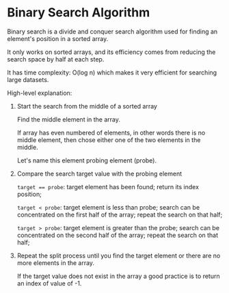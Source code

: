 # Binary Search Algorithm

Binary search is a divide and conquer search algorithm used for finding an element's position in a sorted array.

It only works on sorted arrays, and its efficiency comes from reducing the search space by half at each step.

It has time complexity: O(log n) which makes it very efficient for searching large datasets.

High-level explanation:

1. Start the search from the middle of a sorted array

   Find the middle element in the array.

   If array has even numbered of elements, in other words there is no middle element, then chose either one of the two
   elements in the middle.

   Let's name this element probing element (probe).

2. Compare the search target value with the probing element

   `target == probe`: target element has been found; return its index position;

   `target < probe`: target element is less than probe; search can be concentrated on the first half of the array;
   repeat the search on that half;

   `target > probe`: target element is greater than the probe; search can be concentrated on the second half of the
   array; repeat the search on that half;

3. Repeat the split process until you find the target element or there are no more elements in the array.

   If the target value does not exist in the array a good practice is to return an index of value of -1.
